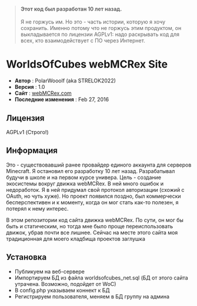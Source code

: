 > #### Этот код был разработан 10 лет назад.
> Я не горжусь им. Но это - часть истории, которую я хочу сохранить.
> Именно потому что не горжусь этим продуктом, он выкладывается по лицензии AGPLv1: надо раскрывать код для всех, кто взаимодействует с ПО через Интернет.


# WorldsOfCubes webMCRex Site

 - **Автор** : PolarWooolf (aka STRELOK2022)
 - **Версия** : 1.0
 - **Сайт** : [webMCRex.com](http://webMCRex.com)
 - **Последние изменения** : Feb 27, 2016

## Лицензия 

 AGPLv1 (Строго!)

## Информация

 Это - существовавший ранее провайдер единого аккаунта для серверов Minecraft. Я остановил его разработку 10 лет назад. Разрабатывал будучи в школе и на первом курсе универа. Цель - создание экосистемы вокруг движка webMCRex. В ней много ошибок и недоработок. Я в ней придумал свой протокол авторизации (схожий с OAuth, но чуть хуже). Но проект появился поздно, был коммерчески бесперспективен и к моменту, когда он мог стать как-то полезен, я потерял к нему интерес.

 В этом репозитории код сайта движка webMCRex. По сути, он мог бы быть и статическим, но тогда мне было проще переиспользовать движок, убрав почти все лишнее. Сейчас на месте этого сайта моя традиционная для моего кладбища проектов заглушка

## Установка

- Публикуем на веб-сервере
- Импортируем БД из файла worldsofcubes_net.sql (БД от этого сайта утрачена. Возможно, подойдет от WoC)
- В config.php указываем коннект к БД
- Регистрируем пользователя, меняем в БД группу на админа